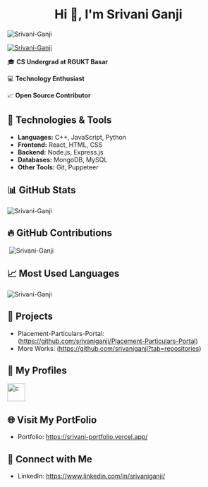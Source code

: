 <h1 align="center">Hi 👋, I'm Srivani Ganji</h1>

<p align="left"> <img src="https://komarev.com/ghpvc/?username=srivaniganji&label=Profile%20views&color=0e75b6&style=flat" alt="Srivani-Ganji" /> </p>

<p align="left"> <a href="https://github.com/ryo-ma/github-profile-trophy"><img src="https://github-profile-trophy.vercel.app/?username=srivaniganji" alt="Srivani-Ganji" /></a> </p>



🎓 **CS Undergrad at RGUKT Basar**

💻 **Technology Enthusiast**

📈 **Open Source Contributor**

## 🔧 Technologies & Tools

- **Languages:** C++, JavaScript, Python
- **Frontend:** React, HTML, CSS
- **Backend:** Node.js, Express.js
- **Databases:** MongoDB, MySQL
- **Other Tools:** Git, Puppeteer

## 📊 GitHub Stats
<p><img align="center" src="https://github-readme-streak-stats.herokuapp.com/?user=srivaniganji&" alt="Srivani-Ganji" /></p>

## 🔥 GitHub Contributions
<p>&nbsp;<img align="center" src="https://github-readme-stats.vercel.app/api?username=srivaniganji&show_icons=true&locale=en" alt="Srivani-Ganji" /></p>

## 📈 Most Used Languages

<p><img align="center" src="https://github-readme-stats.vercel.app/api/top-langs?username=srivaniganji&show_icons=true&locale=en&layout=compact" alt="Srivani-Ganji" /></p>

## 🚀 Projects

- Placement-Particulars-Portal: (https://github.com/srivaniganji/Placement-Particulars-Portal)
- More Works: (https://github.com/srivaniganji?tab=repositories)

## 🔗 My Profiles

<p align="left"> <a href="https://www.cprogramming.com/](https://leetcode.com/u/Srivani_Ganji/"> <img src="![Untitled](https://github.com/srivaniganji/srivaniganji/assets/110708151/7fb6c3cd-65dc-4c88-b5ba-d6e4c253aa54)
" alt="c" width="40" height="40"/> </a></p>

## 🌐 Visit My PortFolio

- Portfolio: https://srivani-portfolio.vercel.app/

## 🤝 Connect with Me

- LinkedIn: https://www.linkedin.com/in/srivaniganji/

